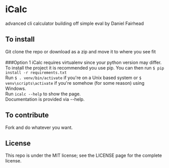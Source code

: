 # iCalc
advanced cli calculator building off simple eval by Daniel Fairhead

## To install

Git clone the repo or download as a zip and move it to where you see fit <br><br>
###Option 1
iCalc requires virtualenv since your python version may differ. To install the project it is recommended you use pip. You can then run <code>$ pip install -r requirements.txt</code><br>
Run <code>$ . venv/bin/activate</code> if you're on a Unix based system or <code>$ venv\scripts\activate</code> if you're somehow (for some reason) using Windows.<br>
Run <code>icalc --help</code> to show the page.<br>
Documentation is provided via --help.

## To contribute

Fork and do whatever you want.

## License

This repo is under the MIT license; see the LICENSE page for the complete license.
